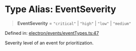 # Type Alias: EventSeverity

> **EventSeverity** = `"critical"` \| `"high"` \| `"low"` \| `"medium"`

Defined in: [electron/events/eventTypes.ts:47](https://github.com/Nick2bad4u/Uptime-Watcher/blob/3cce0c3b352c8390536ca3c7399ece50a05faf18/electron/events/eventTypes.ts#L47)

Severity level of an event for prioritization.
